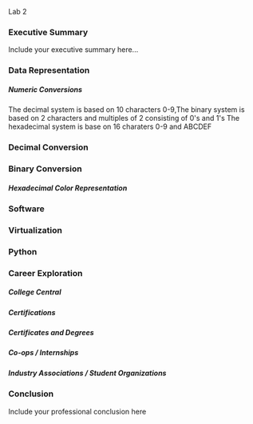 Lab 2
### Executive Summary 
Include your executive summary here...

### Data Representation
##### Numeric Conversions
The decimal system is based on 10 characters 0-9,The binary system is based on 2 characters and multiples of 2 consisting of 0's and 1's The hexadecimal system is base on 16 charaters 0-9 and ABCDEF
### Decimal Conversion

### Binary Conversion


##### Hexadecimal Color Representation

### Software

### Virtualization

### Python

### Career Exploration
##### College Central
##### Certifications
##### Certificates and Degrees
##### Co-ops / Internships
##### Industry Associations / Student Organizations

### Conclusion

Include your professional conclusion here
